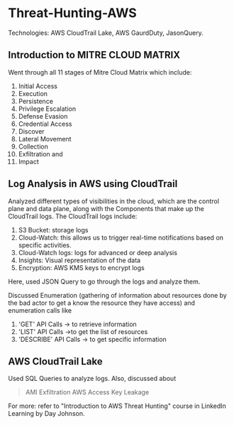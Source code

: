 # Threat-Hunting-AWS

Technologies: AWS CloudTrail Lake, AWS GaurdDuty, JasonQuery.

## Introduction to MITRE CLOUD MATRIX
Went through all 11 stages of Mitre Cloud Matrix which include:
  1. Initial Access
  2. Execution
  3. Persistence
  4. Privilege Escalation
  5. Defense Evasion
  6. Credential Access
  7. Discover
  8. Lateral Movement
  9. Collection
  10. Exfiltration and
  11. Impact

## Log Analysis in AWS using CloudTrail

Analyzed different types of visibilities in the cloud, which are the control plane and data plane, along with the Components that make up the CloudTrail logs. 
The CloudTrail logs include:
  1. S3 Bucket: storage logs
  2. Cloud-Watch: this allows us to trigger real-time notifications based on specific activities.
  3. Cloud-Watch logs: logs for advanced or deep analysis
  4. Insights: Visual representation of the data
  5. Encryption: AWS KMS keys to encrypt logs

Here, used JSON Query to go through the logs and analyze them. 
     
Discussed Enumeration (gathering of information about resources done by the bad actor to get a know the resource they have access) and enumeration calls like
  1. 'GET' API Calls -> to retrieve information
  2. 'LIST' API Calls ->to get the list of resources
  3. 'DESCRIBE' API Calls -> to get specific information

## AWS CloudTrail Lake

Used SQL Queries to analyze logs. Also, discussed about
> AMI Exfiltration
> AWS Access Key Leakage


For more: refer to "Introduction to AWS Threat Hunting" course in LinkedIn Learning by Day Johnson.
